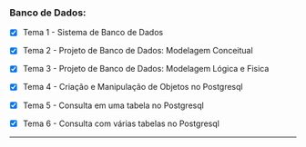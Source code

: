 ### Banco de Dados:

- [x] Tema 1 - Sistema de Banco de Dados

- [x] Tema 2 - Projeto de Banco de Dados: Modelagem Conceitual

- [x] Tema 3 - Projeto de Banco de Dados: Modelagem Lógica e Fisica

- [x] Tema 4 - Criação e Manipulação de Objetos no Postgresql

- [x] Tema 5 - Consulta em uma tabela no Postgresql

- [x] Tema 6 - Consulta com várias tabelas no Postgresql

---